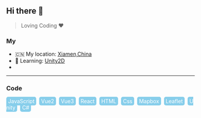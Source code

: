 ## Hi there 👋
> Loving Coding ❤

<!--
**Stew0316/Stew0316** is a ✨ _special_ ✨ repository because its `README.md` (this file) appears on your GitHub profile.

Here are some ideas to get you started:

- 🔭 I’m currently working on ...
- 🌱 I’m currently learning ...
- 👯 I’m looking to collaborate on ...
- 🤔 I’m looking for help with ...
- 💬 Ask me about ...
- 📫 How to reach me: ...
- 😄 Pronouns: ...
- ⚡ Fun fact: ...
-->
### My
- 🇨🇳 My location: [Xiamen,China](https://maps.app.goo.gl/xVGLVgiedMXWrWz89)
- 🌱 Learning: [Unity2D](https://docs.unity3d.com/cn/2022.3/Manual/Unity2D.html)
-  
***
### Code
<span style="color: #fff;background: skyblue;border-radius: 5px;padding: 3px 5px;margin-right: 8px;">JavaScript</span><span style="color: #fff;background: skyblue;border-radius: 5px;padding: 3px 5px;margin-right: 8px;">Vue2</span><span style="color: #fff;background: skyblue;border-radius: 5px;padding: 3px 5px;margin-right: 8px;">Vue3</span><span style="color: #fff;background: skyblue;border-radius: 5px;padding: 3px 5px;margin-right: 8px;">React</span><span style="color: #fff;background: skyblue;border-radius: 5px;padding: 3px 5px;margin-right: 8px;">HTML</span><span style="color: #fff;background: skyblue;border-radius: 5px;padding: 3px 5px;margin-right: 8px;">Css</span><span style="color: #fff;background: skyblue;border-radius: 5px;padding: 3px 5px;margin-right: 8px;">Mapbox</span><span style="color: #fff;background: skyblue;border-radius: 5px;padding: 3px 5px;margin-right: 8px;">Leaflet</span><span style="color: #fff;background: skyblue;border-radius: 5px;padding: 3px 5px;margin-right: 8px;">Unity</span><span style="color: #fff;background: skyblue;border-radius: 5px;padding: 3px 5px;margin-right: 8px;">C#</span>
